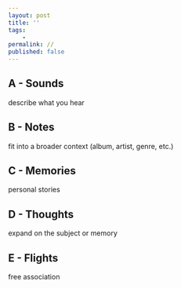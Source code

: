 ```yaml
---
layout: post
title: ''
tags:
    -
permalink: //
published: false
---
```


## A - Sounds

describe what you hear

## B - Notes

fit into a broader context (album, artist, genre, etc.)

## C - Memories

personal stories

## D - Thoughts

expand on the subject or memory

## E - Flights

free association

